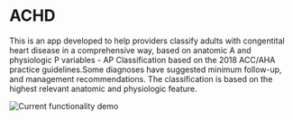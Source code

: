 # ACHD
This is an app developed to help providers classify adults with congentital heart disease in a comprehensive way, based on anatomic A and physiologic P variables - AP Classification based on the 2018 ACC/AHA practice guidelines.Some diagnoses have suggested minimum follow-up, and management recommendations. The classification is based on the highest relevant anatomic and physiologic feature.

![Current functionality demo](https://github.com/SidharthDNaik/ACHD/blob/master/Video%20of%20functionality/Functionality.gif)
